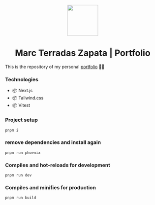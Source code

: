 <p align='center'>
  <img src='https://marcterradas.vercel.app/img/avatar.png' width='100'>
</p>

<h1 align='center'>Marc Terradas Zapata | Portfolio</h1>

<p>This is the repository of my personal <a href='https://marcterradas.vercel.app'>portfolio</a> 👨‍💻</p>

### Technologies

- 📦 Next.js
- 📦 Tailwind.css
- 📦 Vitest

### Project setup

```
pnpm i
```

### remove dependencies and install again

```
pnpm run phoenix
```

### Compiles and hot-reloads for development

```
pnpm run dev
```

### Compiles and minifies for production

```
pnpm run build
```
